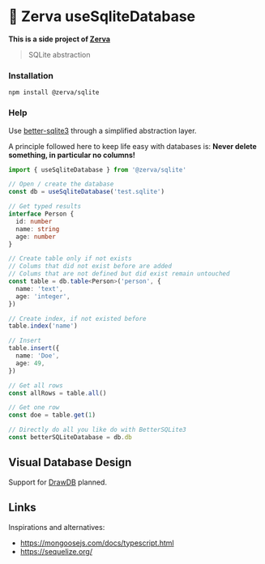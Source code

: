 # 🌱 Zerva useSqliteDatabase

**This is a side project of [Zerva](https://github.com/holtwick/zerva)**

> SQLite abstraction

### Installation

```
npm install @zerva/sqlite
```

### Help

Use [better-sqlite3](https://www.npmjs.com/package/better-sqlite3) through a simplified abstraction layer.

A principle followed here to keep life easy with databases is: **Never delete something, in particular no columns!**

```ts
import { useSqliteDatabase } from '@zerva/sqlite'

// Open / create the database
const db = useSqliteDatabase('test.sqlite')

// Get typed results
interface Person {
  id: number
  name: string
  age: number
}

// Create table only if not exists
// Colums that did not exist before are added
// Colums that are not defined but did exist remain untouched
const table = db.table<Person>('person', {
  name: 'text',
  age: 'integer',
})

// Create index, if not existed before
table.index('name')

// Insert
table.insert({
  name: 'Doe',
  age: 49,
})

// Get all rows
const allRows = table.all()

// Get one row
const doe = table.get(1)

// Directly do all you like do with BetterSQLite3
const betterSQLiteDatabase = db.db
```

## Visual Database Design

Support for [DrawDB](https://drawdb.vercel.app/editor) planned.

## Links

Inspirations and alternatives:

- https://mongoosejs.com/docs/typescript.html
- https://sequelize.org/
